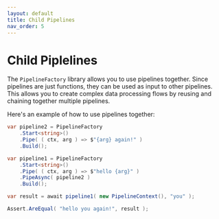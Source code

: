 ```yaml
---
layout: default
title: Child Pipelines
nav_order: 5
---
```


# Child Piplelines

The `PipelineFactory` library allows you to use pipelines together. Since pipelines are just functions, they can be used 
as input to other pipelines. This allows you to create complex data processing flows by reusing and chaining together
multiple pipelines.

Here's an example of how to use pipelines together:


```csharp
var pipeline2 = PipelineFactory
    .Start<string>()
    .Pipe( ( ctx, arg ) => $"{arg} again!" )
    .Build();

var pipeline1 = PipelineFactory
    .Start<string>()
    .Pipe( ( ctx, arg ) => $"hello {arg}" )
    .PipeAsync( pipeline2 )
    .Build();

var result = await pipeline1( new PipelineContext(), "you" );

Assert.AreEqual( "hello you again!", result );
```

